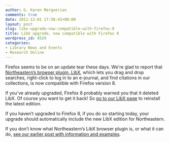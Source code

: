 ```yaml
---
author: G. Karen Merguerian
comments: true
date: 2011-12-01 17:58:43+00:00
layout: post
slug: libx-upgrade-now-compatible-with-firefox-8
title: LibX upgrade, now compatible with Firefox 8
wordpress_id: 4529
categories:
- Library News and Events
- Research Online
---
```


Firefox seems to be on an update tear these days. We're glad to report that [Northeastern’s browser plugin, LibX](http://libx.org/editions/downloadlibx2.php?edition=7A08CE52), which lets you drag and drop searches, right-click to log in to an e-journal, and find citations in our collections, is now compatible with Firefox version 8.

If you’ve already upgraded, Firefox 8 probably warned you that it deleted LibX. Of course you want to get it back! So [go to our LibX page](http://libx.org/editions/downloadlibx2.php?edition=7A08CE52) to reinstall the latest edition.

If you haven’t upgraded to Firefox 8, if you do so starting today, your upgrade should automatically include the new LibX edition for Northeastern.

If you don’t know what Northeastern’s LibX browser plugin is, or what it can do, [see our earlier post with information and examples](http://www.lib.neu.edu/snippets/?p=3338).
